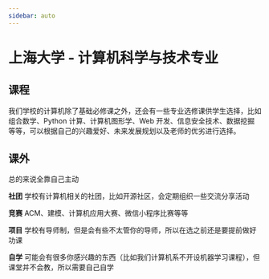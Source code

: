 ```yaml
---
sidebar: auto
---
```


# 上海大学 - 计算机科学与技术专业

## 课程

我们学校的计算机除了基础必修课之外，还会有一些专业选修课供学生选择，比如组合数学、Python 计算、计算机图形学、Web 开发、信息安全技术、数据挖掘等等，可以根据自己的兴趣爱好、未来发展规划以及老师的优劣进行选择。

## 课外

总的来说全靠自己主动

**社团** 学校有计算机相关的社团，比如开源社区，会定期组织一些交流分享活动

**竞赛** ACM、建模、计算机应用大赛、微信小程序比赛等等

**项目** 学校有导师制，但是会有些不太管你的导师，所以在选之前还是要提前做好功课

**自学** 可能会有很多你感兴趣的东西（比如我们计算机系不开设机器学习课程），但课堂并不会教，所以需要自己自学
